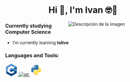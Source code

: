 <h1 align="center">Hi 👋, I'm Ivan 🤓🤖</h1>
<img align="right" alt="Descripción de la imagen" width="300" src="https://cdn.donmai.us/original/c6/3c/c63cae1344766f14d9d184e5aafed065.gif">
<h3 align="left">Currently studying Computer Science</h3>

- I’m currently learning **tolive**

<p align="left">
</p>


<h3 align="left" vertical-aling="bottom">Languages and Tools:</h3>
<p align="left"> <a href="https://www.w3schools.com/cpp/" target="_blank" rel="noreferrer"> <img src="https://raw.githubusercontent.com/devicons/devicon/master/icons/cplusplus/cplusplus-original.svg" alt="cplusplus" width="40" height="40"/> </a> <a href="https://git-scm.com/" target="_blank" rel="noreferrer"> <img src="https://www.vectorlogo.zone/logos/git-scm/git-scm-icon.svg" alt="git" width="40" height="40"/> </a> <a href="https://www.python.org" target="_blank" rel="noreferrer"> <img src="https://raw.githubusercontent.com/devicons/devicon/master/icons/python/python-original.svg" alt="python" width="40" height="40"/> </a> </p>
